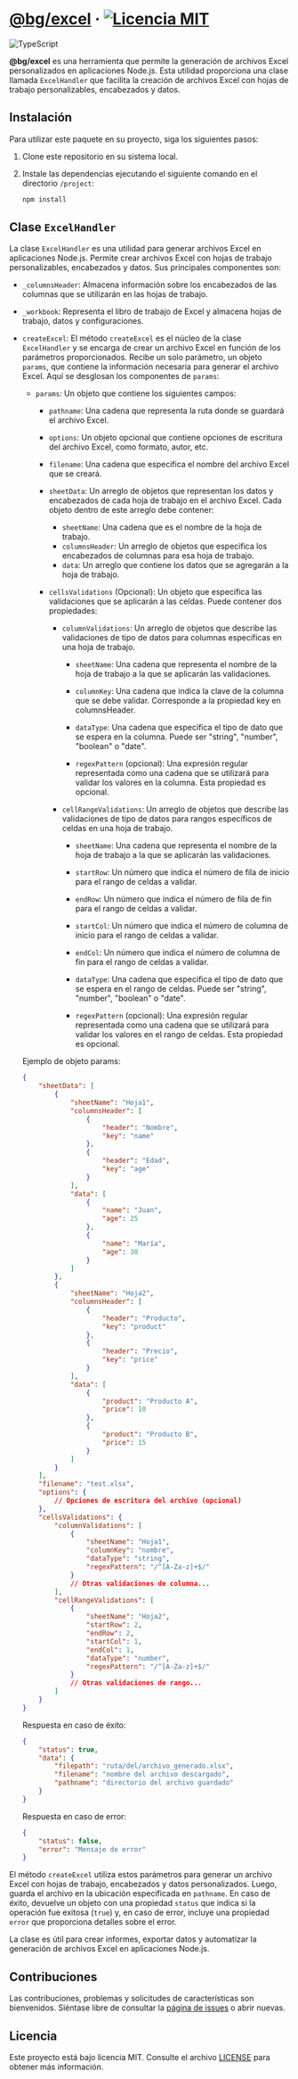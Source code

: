 # [@bg/excel](https://github.com/balearesg/bg-excel) &middot; [![Licencia MIT](https://img.shields.io/badge/Licencia-MIT-blue.svg)](./LICENSE)

![TypeScript](https://img.shields.io/badge/TypeScript-%23007ACC.svg?style=for-the-badge&logo=typescript&logoColor=white)

**@bg/excel** es una herramienta que permite la generación de archivos Excel personalizados en aplicaciones Node.js. Esta utilidad proporciona una clase llamada `ExcelHandler` que facilita la creación de archivos Excel con hojas de trabajo personalizables, encabezados y datos.

## Instalación

Para utilizar este paquete en su proyecto, siga los siguientes pasos:

1. Clone este repositorio en su sistema local.

2. Instale las dependencias ejecutando el siguiente comando en el directorio `/project`:

    ```bash
    npm install
    ```

## Clase `ExcelHandler`

La clase `ExcelHandler` es una utilidad para generar archivos Excel en aplicaciones Node.js. Permite crear archivos Excel con hojas de trabajo personalizables, encabezados y datos. Sus principales componentes son:

-   `_columnsHeader`: Almacena información sobre los encabezados de las columnas que se utilizarán en las hojas de trabajo.

-   `_workbook`: Representa el libro de trabajo de Excel y almacena hojas de trabajo, datos y configuraciones.

-   `createExcel`: El método `createExcel` es el núcleo de la clase `ExcelHandler` y se encarga de crear un archivo Excel en función de los parámetros proporcionados. Recibe un solo parámetro, un objeto `params`, que contiene la información necesaria para generar el archivo Excel. Aquí se desglosan los componentes de `params`:

    -   `params`: Un objeto que contiene los siguientes campos:

        -   `pathname`: Una cadena que representa la ruta donde se guardará el archivo Excel.
        -   `options`: Un objeto opcional que contiene opciones de escritura del archivo Excel, como formato, autor, etc.
        -   `filename`: Una cadena que especifica el nombre del archivo Excel que se creará.
        -   `sheetData`: Un arreglo de objetos que representan los datos y encabezados de cada hoja de trabajo en el archivo Excel. Cada objeto dentro de este arreglo debe contener:
            -   `sheetName`: Una cadena que es el nombre de la hoja de trabajo.
            -   `columnsHeader`: Un arreglo de objetos que especifica los encabezados de columnas para esa hoja de trabajo.
            -   `data`: Un arreglo que contiene los datos que se agregarán a la hoja de trabajo.
        -   `cellsValidations` (Opcional): Un objeto que especifica las validaciones que se aplicarán a las celdas. Puede contener dos propiedades:

            -   `columnValidations`: Un arreglo de objetos que describe las validaciones de tipo de datos para columnas específicas en una hoja de trabajo.

                -   `sheetName`: Una cadena que representa el nombre de la hoja de trabajo a la que se aplicarán las validaciones.

                -   `columnKey`: Una cadena que indica la clave de la columna que se debe validar. Corresponde a la propiedad key en columnsHeader.

                -   `dataType`: Una cadena que especifica el tipo de dato que se espera en la columna. Puede ser "string", "number", "boolean" o "date".

                -   `regexPattern` (opcional): Una expresión regular representada como una cadena que se utilizará para validar los valores en la columna. Esta propiedad es opcional.

            -   `cellRangeValidations`: Un arreglo de objetos que describe las validaciones de tipo de datos para rangos específicos de celdas en una hoja de trabajo.

                -   `sheetName`: Una cadena que representa el nombre de la hoja de trabajo a la que se aplicarán las validaciones.

                -   `startRow`: Un número que indica el número de fila de inicio para el rango de celdas a validar.

                -   `endRow`: Un número que indica el número de fila de fin para el rango de celdas a validar.

                -   `startCol`: Un número que indica el número de columna de inicio para el rango de celdas a validar.

                -   `endCol`: Un número que indica el número de columna de fin para el rango de celdas a validar.

                -   `dataType`: Una cadena que especifica el tipo de dato que se espera en el rango de celdas. Puede ser "string", "number", "boolean" o "date".

                -   `regexPattern` (opcional): Una expresión regular representada como una cadena que se utilizará para validar los valores en el rango de celdas. Esta propiedad es opcional.

    Ejemplo de objeto params:

    ```json
    {
        "sheetData": [
            {
                "sheetName": "Hoja1",
                "columnsHeader": [
                    {
                        "header": "Nombre",
                        "key": "name"
                    },
                    {
                        "header": "Edad",
                        "key": "age"
                    }
                ],
                "data": [
                    {
                        "name": "Juan",
                        "age": 25
                    },
                    {
                        "name": "María",
                        "age": 30
                    }
                ]
            },
            {
                "sheetName": "Hoja2",
                "columnsHeader": [
                    {
                        "header": "Producto",
                        "key": "product"
                    },
                    {
                        "header": "Precio",
                        "key": "price"
                    }
                ],
                "data": [
                    {
                        "product": "Producto A",
                        "price": 10
                    },
                    {
                        "product": "Producto B",
                        "price": 15
                    }
                ]
            }
        ],
        "filename": "test.xlsx",
        "options": {
            // Opciones de escritura del archivo (opcional)
        },
        "cellsValidations": {
            "columnValidations": [
                {
                    "sheetName": "Hoja1",
                    "columnKey": "nombre",
                    "dataType": "string",
                    "regexPattern": "/^[A-Za-z]+$/"
                }
                // Otras validaciones de columna...
            ],
            "cellRangeValidations": [
                {
                    "sheetName": "Hoja2",
                    "startRow": 2,
                    "endRow": 2,
                    "startCol": 1,
                    "endCol": 1,
                    "dataType": "number",
                    "regexPattern": "/^[A-Za-z]+$/"
                }
                // Otras validaciones de rango...
            ]
        }
    }
    ```

    Respuesta en caso de éxito:

    ```json
    {
        "status": true,
        "data": {
            "filepath": "ruta/del/archivo_generado.xlsx",
            "filename": "nombre del archivo descargado",
            "pathname": "directorio del archivo guardado"
        }
    }
    ```

    Respuesta en caso de error:

    ```json
    {
        "status": false,
        "error": "Mensaje de error"
    }
    ```

El método `createExcel` utiliza estos parámetros para generar un archivo Excel con hojas de trabajo, encabezados y datos personalizados. Luego, guarda el archivo en la ubicación especificada en `pathname`. En caso de éxito, devuelve un objeto con una propiedad `status` que indica si la operación fue exitosa (`true`) y, en caso de error, incluye una propiedad `error` que proporciona detalles sobre el error.

La clase es útil para crear informes, exportar datos y automatizar la generación de archivos Excel en aplicaciones Node.js.

## Contribuciones

Las contribuciones, problemas y solicitudes de características son bienvenidos. Siéntase libre de consultar la [página de issues](https://github.com/balearesg/bg-excel/issues) o abrir nuevas.

## Licencia

Este proyecto está bajo licencia MIT. Consulte el archivo [LICENSE](./LICENSE) para obtener más información.
